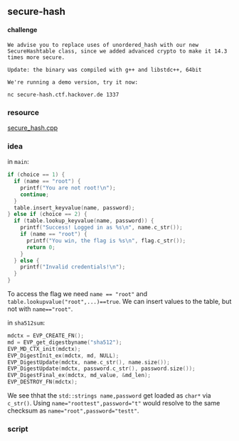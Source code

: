 ## secure-hash
#### challenge
````
We advise you to replace uses of unordered_hash with our new SecureHashtable class, since we added advanced crypto to make it 14.3 times more secure.

Update: the binary was compiled with g++ and libstdc++, 64bit

We're running a demo version, try it now:

nc secure-hash.ctf.hackover.de 1337
````

### resource
[secure_hash.cpp](Hackover2018/secure-hash/secure_hash.cpp)

### idea
in ```main```:
```cpp
if (choice == 1) {
  if (name == "root") {
    printf("You are not root!\n");
    continue;
  }
  table.insert_keyvalue(name, password);
} else if (choice == 2) {
  if (table.lookup_keyvalue(name, password)) {
    printf("Success! Logged in as %s\n", name.c_str());
    if (name == "root") {
      printf("You win, the flag is %s\n", flag.c_str());
      return 0;
    }
  } else {
    printf("Invalid credentials!\n");
  }
}
```
To access the flag we need ```name == "root"``` and ```table.lookupvalue("root",...)==true```.
We can insert values to the table, but not with ```name=="root"```.

in ```sha512sum```:
```cpp
mdctx = EVP_CREATE_FN();
md = EVP_get_digestbyname("sha512");
EVP_MD_CTX_init(mdctx);
EVP_DigestInit_ex(mdctx, md, NULL);
EVP_DigestUpdate(mdctx, name.c_str(), name.size());
EVP_DigestUpdate(mdctx, password.c_str(), password.size());
EVP_DigestFinal_ex(mdctx, md_value, &md_len);
EVP_DESTROY_FN(mdctx);
```
We see thhat the ```std::strings name,password``` get loaded as ```char*``` via ```c_str()```. Using ```name="roottest",password="t"``` would resolve to the same checksum as ```name="root",password="testt"```.

### script
